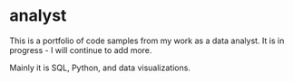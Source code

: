 # analyst
This is a portfolio of code samples from my work as a data analyst. It is in progress - I will continue to add more. 

Mainly it is SQL, Python, and data visualizations. 
